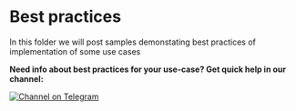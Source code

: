 # Best practices

In this folder we will post samples demonstating best practices of implementation of some use cases


**Need info about best practices for your use-case? Get quick help in our channel:**

[![Channel on Telegram](https://img.shields.io/badge/chat-on%20telegram-9cf.svg)](https://t.me/ton_sdk) 
